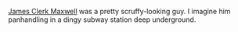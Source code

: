 
<p>
<a href="http://en.wikipedia.org/wiki/James_Clerk_Maxwell">James Clerk Maxwell</a> was a pretty scruffy-looking guy.
I imagine him panhandling in a dingy subway station deep underground.
</p>
